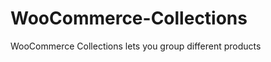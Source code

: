 WooCommerce-Collections
=======================

WooCommerce Collections lets you group different products

